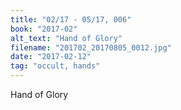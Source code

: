 ```yaml
---
title: "02/17 - 05/17, 006"
book: "2017-02"
alt_text: "Hand of Glory"
filename: "201702_20170805_0012.jpg"
date: "2017-02-12"
tag: "occult, hands"
---
```

Hand of Glory
